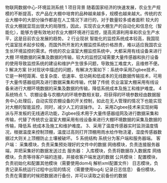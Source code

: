 物联网数据中心-环境监测系统
1 项目背景
  随着国家经济的快速发展，农业生产规模的不断提高，农产品在大棚中培育的品种越来越多，规模也越来越大。传统的农业大棚中的大部分操作都是在人工情况下进行的，对于数量较多或者面积
  较大的农业大棚就显现出很大的局限性，因此，实现农业大棚生产的自动化和信息化（智能化），能够方便有效地对农业大棚环境进行监控，提高资源利用率和农业生产水平，这是目前农业发展的趋势。
2 行业现状
  智能化的监控系统成本较高，我国现代温室技术起步较晚，而国外所开发的大棚监控系统价格昂贵，难以适应我国农业生长环境监控的需求。传统的农业温室大棚监控系统中，大都采用有线设备来进行大棚
  环境数据的采集及数据的传输，较大的监控区域需要大量传感器和执行设备的使用导致监控系统的建设和维护产生很多问题，导致施工难度大，且维修不便。
3 解决方案
  针对现状中描述的问题，有解决方案如下：系统中采用Zigbee技术，它是一种短距离、低复杂度、低速率、低功耗和低成本的无线数据传输技术，可用于大量传感器组网及进行数据采集和传输，代替了传统
  农业温室大棚采用有线设备来进行大棚环境数据的采集及数据的传输，降低系统成本及施工和维护难度。
4 系统特点
  1、农棚设备与农棚内的环境参数相关联，将获得的环境参数经由数据服务中心处理后，自动实现农棚设备的开关控制，如此在无人管理的情况下也能实现对大棚的智能监控，同时，减少人工的误操作。
  2、采用Zigbee技术来实现树莓派与开发板的无线通讯功能，Zigbee技术用于大量传感器组网及进行数据采集和传输，代替了传统农业温室大棚采用有线设备来进行大棚环境数据的采集及数据的传输，降低系
    统成本及施工和维护难度。
  3、采用了温度传感器实时监测温度情况，根据温度来控制顶棚，温度过高则打开顶棚用雨水给作物浇灌，湿度传感器数据过大则关上顶棚防止土壤被破坏。
5 系统结构
  系统分为客户端和服务器端。
  客户端：
    采集模块，负责采集预处理好的文件中的数据
    网络模块，负责连接服务器端，并把采集好的数据发送过去
  服务器：
    入库模块，负责将数据存入数据库
    网络模块，负责等待客户端的连接，并接收客户端发送的数据
  公共模块：
    配置模块，负责初始化和配置其他模块（需要使用dom4j 解析xml配置文件）
    日志模块，负责记录系统运行过程中出现的情况 （需要使用log4j 记录日志信息）
    备份模块，负责在需要的时候把数据进行备份，并可以读取之前备份的数据
